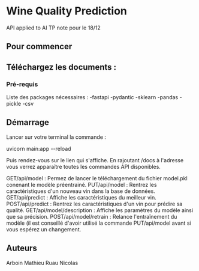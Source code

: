 # Wine Quality Prediction
API applied to AI
TP note pour le 18/12

## Pour commencer

Téléchargez les documents :
-


### Pré-requis
Liste des packages nécessaires :
-fastapi
-pydantic
-sklearn
-pandas
-pickle
-csv

## Démarrage
Lancer sur votre terminal la commande : 

uvicorn main:app --reload

Puis rendez-vous sur le lien qui s'affiche.
En rajoutant /docs à l'adresse vous verrez apparaître toutes les commandes API disponibles.

GET/api/model : Permez de lancer le téléchargement du fichier model.pkl conenant le modèle préentrainé.
PUT/api/model : Rentrez les caractéristiques d'un nouveau vin dans la base de données.
GET/api/predict : Affiche les caractéristiques du meilleur vin.
POST/api/predict : Rentrez les caractéristiques d'un vin pour prédire sa qualité.
GET/api/model/description : Affiche les paramètres du modèle ainsi que sa précision.
POST/api/model/retrain : Relance l'entraînement du modèle (il est conseillé d'avoir utilisé la commande PUT/api/model avant si vous espérez un changement. 


## Auteurs
Arboin Mathieu
Ruau Nicolas
